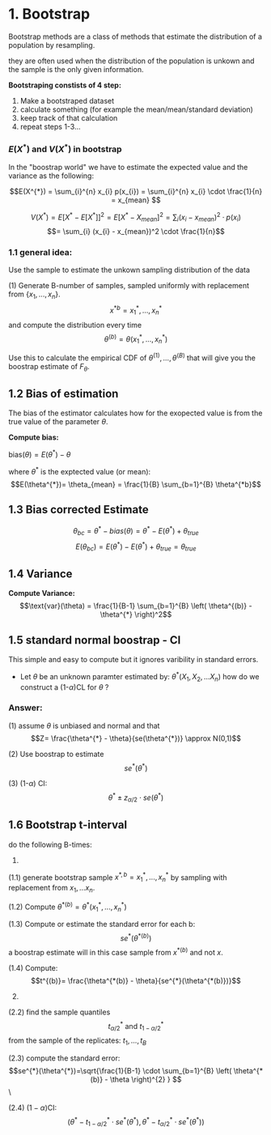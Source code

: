 
# 1. Bootstrap

Bootstrap methods are a class of methods that estimate the distribution of a population by resampling.

they are often used when the distribution of the population is unkown and the sample is the only given information. 

__Bootstraping constists of 4 step:__
1. Make a bootstraped dataset
2. calculate something (for example the mean/mean/standard deviation)
3. keep track of that calculation
4. repeat steps 1-3...

### $E(X^{* }) \text{ and } V(X^{*})$ in bootstrap
In the "boostrap world" we have to estimate the expected value and the variance as the following:

$$E(X^{*}) = \sum_{i}^{n} x_{i} p(x_{i}) = \sum_{i}^{n} x_{i} \cdot \frac{1}{n} = x_{mean} $$

$$V(X^{*})= E[X^{*}- E[X^{*}]]^2 = E[X^{*}- X_{mean}]^2 = \sum_{i} (x_{i} - x_{mean})^2 \cdot p(x_{i})$$
$$= \sum_{i} (x_{i} - x_{mean})^2 \cdot \frac{1}{n}$$

### 1.1 general idea:
Use the sample to estimate the unkown sampling distribution of the data

(1) Generate B-number of samples, sampled uniformly with replacement from
$\{x_{1}, ..., x_{n} \}$.
$$ x^{*b} = x_{1}^{*}, ..., x_{n}^{*}$$
and compute the distribution every time
$$ \theta^{(b)} = \theta(x_{1}^{*}, ..., x_{n}^{*})$$

Use this to calculate the empirical CDF of 
$\theta^{(1)}, ..., \theta^{(B)}$ that will give you the boostrap estimate of $F_{\theta}$.

## 1.2 Bias of estimation
The bias of the estimator calculates how for the exopected value is from the true value of the parameter $\theta$.

__Compute bias:__

$\text{bias} (\theta) = E(\theta^{*}) - \theta$

where $\theta^{*}$ is the exptected value (or mean):
$$E(\theta^{*})= \theta_{mean} = \frac{1}{B} \sum_{b=1}^{B} \theta^{*b}$$

## 1.3 Bias corrected Estimate

$$\theta_{bc}= \theta^{*} - bias(\theta) = \theta^{*} - E(\theta^{*}) + \theta_{true}$$
$$E(\theta_{bc}) = E(\theta^{*}) - E(\theta^{*}) + \theta_{true} = \theta_{true}$$


## 1.4 Variance 
__Compute Variance:__
$$\text{var}(\theta) = \frac{1}{B-1} \sum_{b=1}^{B} \left( \theta^{(b)} - \theta^{*} \right)^2$$


## 1.5 standard normal boostrap - CI
This simple and easy to compute but it ignores varibility in standard errors.

- Let $\theta$ be an unknown paramter estimated by: $\theta^{*}(X_{1},X_{2},...X_{n})$
how do we construct a (1-$\alpha$)CL for $\theta$ ?

### Answer:
(1) assume $\theta$ is unbiased and normal and that $$Z= \frac{\theta^{*} - \theta}{se(\theta^{*})} \approx N(0,1)$$

(2) Use boostrap to estimate $$se^{*}(\theta^{*})$$

(3) (1-$\alpha$) CI: $$\theta^{*} \pm z_{\alpha/2} \cdot se(\theta^{*})$$


## 1.6 Bootstrap t-interval

do the following B-times:

1. 
(1.1) generate bootstrap sample $x^{*,b}=x^{*}_{1},...,x_{n}^{*}$ by sampling with replacement from $x_{1},...x_{n}$.

(1.2) Compute $\theta^{*(b)} = \theta^{*}(x^{*}_{1},...,x^{*}_{n})$

(1.3) Compute or estimate the standard error for each b:
$$se^{*}(\theta^{*(b)})$$
a boostrap estimate will in this case sample from $x^{*(b)} \text{ and not } x$.

(1.4) Compute: $$t^{(b)}= \frac{\theta^{*(b)} - \theta}{se^{*}(\theta^{*(b)})}$$

2.

(2.2)
find the sample quantiles
$$t^{*}_{\alpha/2} \text{ and } t^{*}_{1-\alpha/2}$$
from the sample of the replicates: $t_{1}, ...,t_{B}$

(2.3)
compute the standard error:
$$se^{*}(\theta^{*})=\sqrt{\frac{1}{B-1} \cdot \sum_{b=1}^{B} \left( \theta^{*(b)} - \theta \right)^{2} } $$\\


(2.4)
$(1-\alpha)$CI: $$(\theta^{*} - t^{ *}_{1- \alpha /2} \cdot se^{ *}(\theta^{ *}), \theta^{*} - t^{ *}_{\alpha /2} \cdot se^{ *}(\theta^{ *}))$$